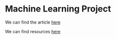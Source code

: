 # Machine Learning Project

We can find the article [here](https://arxiv.org/abs/1412.5567)

We can find resources [here](http://www.openslr.org/12/)
